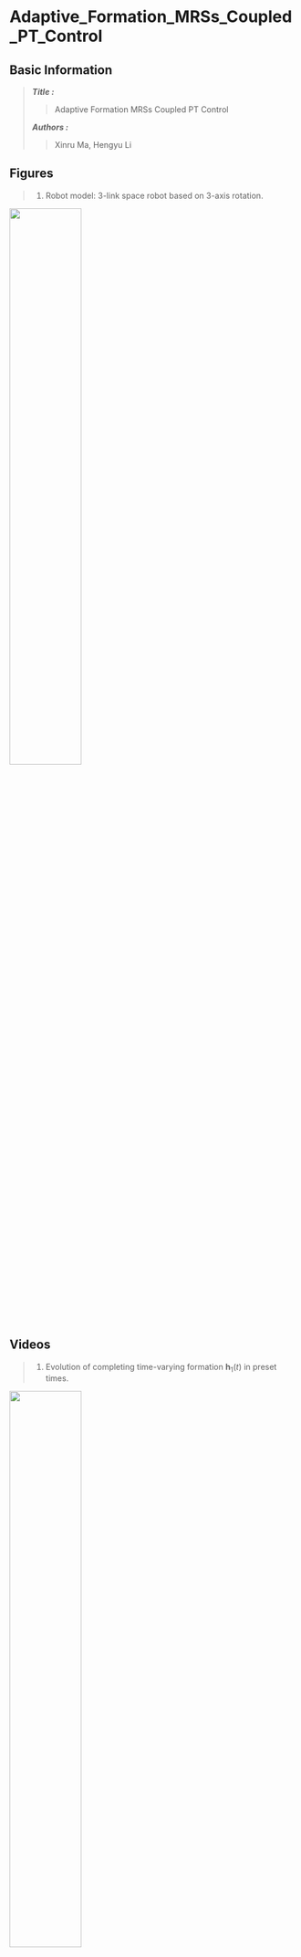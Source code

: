 # Adaptive_Formation_MRSs_Coupled_PT_Control
## Basic Information


>***Title :***
>> Adaptive Formation MRSs Coupled PT Control
>
>***Authors :***
>> Xinru Ma, Hengyu Li

## Figures
> 1. Robot model: 3-link space robot based on 3-axis rotation.
<!--
<div align=center><img src="Figures/single.png" width="30%"></div>
<div align=center><img src="Figures/Single_Motion.gif" width="30%"></div>
-->
<div align=left><img src="Figures/Motion_Single.gif" width="50%"></div>

## Videos 
<!-- 
  <div align=center><video src="https://github.com/maxruu/Formation_MRSs_Cascade_Systems_Coupled_PT_Control/assets/99390180/444f5524-a328-4411-bfb7-f26ce0a451aa" width="100" height="50" controls></video></div>
-->

> 1. Evolution of completing time-varying formation ${\boldsymbol h}_{1}(t)$ in preset times.

<div align=left><img src="Videos/15-2.gif" width="50%"></div>

<!-- https://github.com/maxruu/Formation_MRSs_Cascade_Systems_Coupled_PT_Control/assets/99390180/7f5569e6-0599-4ce0-b410-ee298de8bb79 -->

> 2. Evolution of completing task of formation  ${\boldsymbol h}_{2}$ along path $g(t)$ in preset times.

<div align=left><img src="Videos/15-6.gif" width="50%"></div>
<!-- https://github.com/maxruu/Formation_MRSs_Cascade_Systems_Coupled_PT_Control/assets/99390180/80004e1f-41bc-4959-86e2-aad2ef23c621 -->

